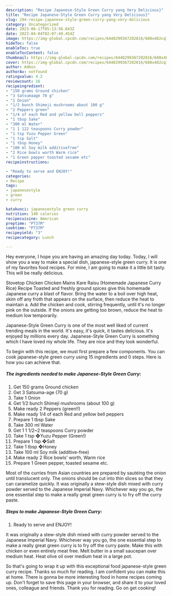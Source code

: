 ```yaml
---
description: "Recipe Japanese-Style Green Curry yang Very Delicious}"
title: "Recipe Japanese-Style Green Curry yang Very Delicious}"
slug: 294-recipe-japanese-style-green-curry-yang-very-delicious
category: Uncategorized
date: 2023-06-17T05:13:56.643Z
date: 2023-04-04T02:07:49.454Z
image: https://img-global.cpcdn.com/recipes/6448299367202816/680x482cq70/japanese-style-green-curry-recipe-main-photo.jpg
hideToc: false
enableToc: true
enableTocContent: false
thumbnail: https://img-global.cpcdn.com/recipes/6448299367202816/680x482cq70/japanese-style-green-curry-recipe-main-photo.jpg
cover: https://img-global.cpcdn.com/recipes/6448299367202816/680x482cq70/japanese-style-green-curry-recipe-main-photo.jpg
author: Admin
authorAv: notfound
ratingvalue: 4.2
reviewcount: 16
recipeingredient:
- "150 grams Ground chicken"
- "3 Satsumaage 70 g"
- "1 Onion"
- "1/2 bunch Shimeji mushrooms about 100 g"
- "2 Peppers green"
- "1/4 of each Red and yellow bell peppers"
- "1 tbsp Sake"
- "300 ml Water"
- "1 1 122 teaspoons Curry powder"
- "1 tsp Yuzu Pepper Green"
- "1 tsp Salt"
- "1 tbsp Honey"
- "100 ml Soy milk additivefree"
- "2 Rice bowls worth Warm rice"
- "1 Green pepper toasted sesame etc"
recipeinstructions:

- "Ready to serve and ENJOY!"
categories:
- Recipe
tags:
- japanesestyle
- green
- curry

katakunci: japanesestyle green curry 
nutrition: 140 calories
recipecuisine: American
preptime: "PT37M"
cooktime: "PT37M"
recipeyield: "3"
recipecategory: Lunch

---
```



Hey everyone, I hope you are having an amazing day today. Today, I will show you a way to make a special dish, japanese-style green curry. It is one of my favorites food recipes. For mine, I am going to make it a little bit tasty. This will be really delicious.

Stovetop Chicken Chicken Mains Kare Raisu (Homemade Japanese Curry Rice) Recipe Toasted and freshly ground spices give this homemade Japanese curry a blast of flavor. Bring the water to a boil over high heat, skim off any froth that appears on the surface, then reduce the heat to maintain a. Add the chicken and cook, stirring frequently, until it&#39;s no longer pink on the outside. If the onions are getting too brown, reduce the heat to medium low temporarily.

Japanese-Style Green Curry is one of the most well liked of current trending meals in the world. It's easy, it's quick, it tastes delicious. It's enjoyed by millions every day. Japanese-Style Green Curry is something which I have loved my whole life. They are nice and they look wonderful.


To begin with this recipe, we must first prepare a few components. You can cook japanese-style green curry using 15 ingredients and 0 steps. Here is how you can achieve that.

<!--inarticleads1-->

##### The ingredients needed to make Japanese-Style Green Curry:

1. Get 150 grams Ground chicken
1. Get 3 Satsuma-age (70 g)
1. Take 1 Onion
1. Get 1/2 bunch Shimeji mushrooms (about 100 g)
1. Make ready 2 Peppers (green!!)
1. Make ready 1/4 of each Red and yellow bell peppers
1. Prepare 1 tbsp Sake
1. Take 300 ml Water
1. Get 1 1 1/2~2 teaspoons Curry powder
1. Take 1 tsp ❖Yuzu Pepper (Green!)
1. Prepare 1 tsp ❖Salt
1. Take 1 tbsp ❖Honey
1. Take 100 ml Soy milk (additive-free)
1. Make ready 2 Rice bowls&#39; worth, Warm rice
1. Prepare 1 Green pepper, toasted sesame etc.


Most of the curries from Asian countries are prepared by sautéing the onion until translucent only. The onions should be cut into thin slices so that they can caramelize quickly. It was originally a stew-style dish mixed with curry powder served to the Japanese Imperial Navy. Whichever way you go, the one essential step to make a really great green curry is to fry off the curry paste. 

<!--inarticleads2-->

##### Steps to make Japanese-Style Green Curry:


1. Ready to serve and ENJOY!

It was originally a stew-style dish mixed with curry powder served to the Japanese Imperial Navy. Whichever way you go, the one essential step to make a really great green curry is to fry off the curry paste. Make this with chicken or even entirely meat free. Melt butter in a small saucepan over medium heat. Heat olive oil over medium heat in a large pot. 

So that's going to wrap it up with this exceptional food japanese-style green curry recipe. Thanks so much for reading. I am confident you can make this at home. There is gonna be more interesting food in home recipes coming up. Don't forget to save this page in your browser, and share it to your loved ones, colleague and friends. Thank you for reading. Go on get cooking!
